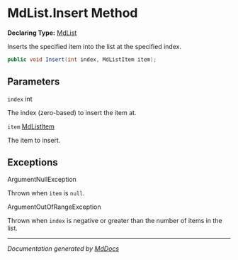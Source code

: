 # MdList.Insert Method

**Declaring Type:** [MdList](../index.md)

Inserts the specified item into the list at the specified index.

```csharp
public void Insert(int index, MdListItem item);
```

## Parameters

`index`  int

The index (zero\-based) to insert the item at.

`item`  [MdListItem](../../MdListItem/index.md)

The item to insert.

## Exceptions

ArgumentNullException

Thrown when `item` is `null`.

ArgumentOutOfRangeException

Thrown when `index` is negative or greater than the number of items in the list.

___

*Documentation generated by [MdDocs](https://github.com/ap0llo/mddocs)*
